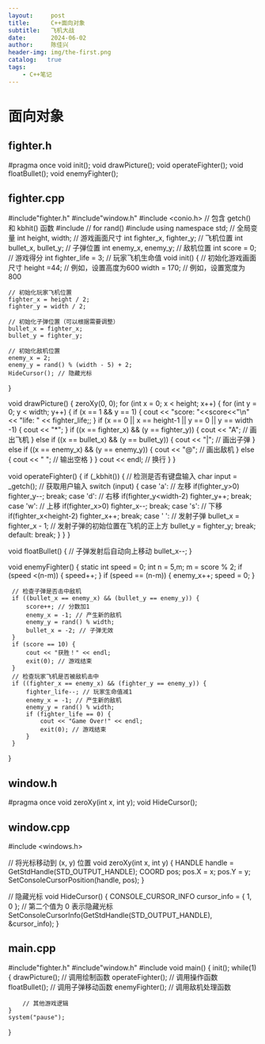 ```yaml
---
layout:     post
title:      C++面向对象
subtitle:   飞机大战
date:       2024-06-02
author:     陈佳兴
header-img: img/the-first.png
catalog:   true
tags:
    - C++笔记
---
```

# 面向对象
## fighter.h
#pragma once
void init();
void drawPicture();
void operateFighter();
void floatBullet();
void  enemyFighter();
## fighter.cpp
#include"fighter.h"
#include"window.h"
#include <conio.h> // 包含 getch() 和 kbhit() 函数
#include <cstdlib> // for rand()
#include<iostream>
using namespace std;
// 全局变量
int height, width; // 游戏画面尺寸
int fighter_x, fighter_y; // 飞机位置
int bullet_x, bullet_y; // 子弹位置
int enemy_x, enemy_y; // 敌机位置
int score = 0; // 游戏得分
int fighter_life = 3; // 玩家飞机生命值
void init() {
    // 初始化游戏画面尺寸
    height =44; // 例如，设置高度为600
    width = 170;  // 例如，设置宽度为800

    // 初始化玩家飞机位置
    fighter_x = height / 2;
    fighter_y = width / 2;

    // 初始化子弹位置（可以根据需要调整）
    bullet_x = fighter_x;
    bullet_y = fighter_y;

    // 初始化敌机位置
    enemy_x = 2;
    enemy_y = rand() % (width - 5) + 2;
    HideCursor(); // 隐藏光标
}

 void drawPicture() {
     zeroXy(0, 0);
        for (int x = 0; x < height; x++) {
            for (int y = 0; y < width; y++) {
                if (x == 1 && y == 1) {
                    cout << "score: "<<score<<"\n"<< "life: " << fighter_life;;
                }
                if (x == 0 || x == height-1  || y == 0 || y == width -1) {
                    cout << "*";
                }
                if ((x == fighter_x) && (y == fighter_y)) {
                    cout << "A"; // 画出飞机
                }
                else if ((x == bullet_x) && (y == bullet_y)) {
                    cout << "|"; // 画出子弹
                }
                else if ((x == enemy_x) && (y == enemy_y)) {
                    cout << "@"; // 画出敌机
                }
                else {
                    cout << " "; // 输出空格
                }
            }
            cout << endl; // 换行
        }
    }

 void operateFighter() {
     if (_kbhit()) { // 检测是否有键盘输入
         char input = _getch(); // 获取用户输入
         switch (input) {
         case 'a': // 左移
             if(fighter_y>0)
             fighter_y--;
             break;
         case 'd': // 右移
             if(fighter_y<width-2)
             fighter_y++;
             break;
         case 'w': // 上移
             if(fighter_x>0)
             fighter_x--;
             break;
         case 's': // 下移
             if(fighter_x<height-2)
             fighter_x++;
             break;
         case ' ': // 发射子弹
             bullet_x = fighter_x - 1; // 发射子弹的初始位置在飞机的正上方
             bullet_y = fighter_y;
             break;
         default:
             break;
         }
     }
 }


 void floatBullet() {
     // 子弹发射后自动向上移动
     bullet_x--;
 }

 void enemyFighter() {
     static int speed = 0;
     int n = 5,m;
     m = score % 2;
     if (speed <(n-m)) {
         speed++;
     }
     if (speed == (n-m)) {
         enemy_x++;
         speed = 0;
     }

     // 检查子弹是否击中敌机
     if ((bullet_x == enemy_x) && (bullet_y == enemy_y)) {
         score++; // 分数加1
         enemy_x = -1; // 产生新的敌机
         enemy_y = rand() % width;
         bullet_x = -2; // 子弹无效
     }
     if (score == 10) {
         cout << "获胜！" << endl;
         exit(0); // 游戏结束
     }
     // 检查玩家飞机是否被敌机击中
     if ((fighter_x == enemy_x) && (fighter_y == enemy_y)) {
         fighter_life--; // 玩家生命值减1
         enemy_x = -1; // 产生新的敌机
         enemy_y = rand() % width;
         if (fighter_life == 0) {
             cout << "Game Over!" << endl;
             exit(0); // 游戏结束
         }
     }
 }
 ## window.h
 #pragma once
void zeroXy(int x, int y);
void HideCursor();
## window.cpp
#include <windows.h>

// 将光标移动到 (x, y) 位置
void zeroXy(int x, int y) {
    HANDLE handle = GetStdHandle(STD_OUTPUT_HANDLE);
    COORD pos;
    pos.X = x;
    pos.Y = y;
    SetConsoleCursorPosition(handle, pos);
}

// 隐藏光标
void HideCursor() {
    CONSOLE_CURSOR_INFO cursor_info = { 1, 0 }; // 第二个值为 0 表示隐藏光标
    SetConsoleCursorInfo(GetStdHandle(STD_OUTPUT_HANDLE), &cursor_info);
}
## main.cpp
#include"fighter.h"
#include"window.h"
#include<iostream>
void main() {
    init();
    while(1) {
        drawPicture(); // 调用绘制函数
        operateFighter(); // 调用操作函数
        floatBullet(); // 调用子弹移动函数
        enemyFighter(); // 调用敌机处理函数
     
        // 其他游戏逻辑
    }
    system("pause");
}
